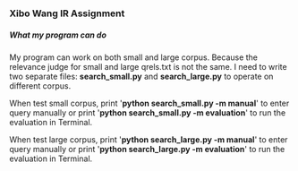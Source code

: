 ### Xibo Wang IR Assignment

##### What my program can do

My program can work on both small and large corpus. Because the relevance judge for small and large qrels.txt is not the same. I need to write two separate files:  **search_small.py** and **search_large.py** to operate on different corpus.

When test small corpus, print '**python search_small.py -m manual**' to enter query manually or print '**python search_small.py -m evaluation**' to run the evaluation in Terminal.

When test large corpus, print '**python search_large.py -m manual**' to enter query manually or print '**python search_large.py -m evaluation**' to run the evaluation in Terminal.

